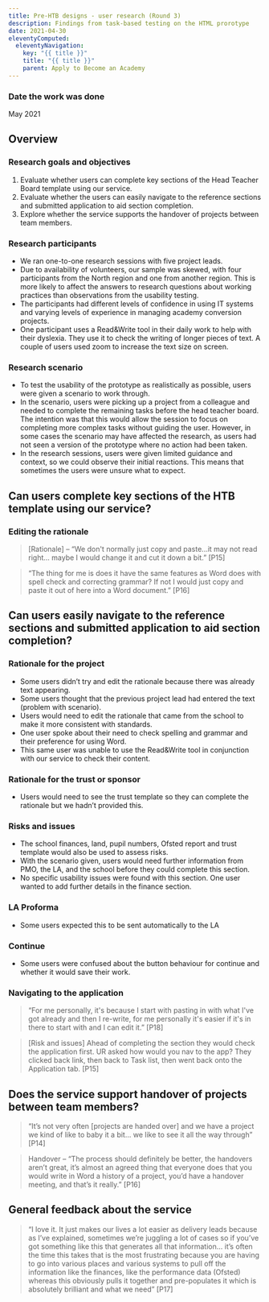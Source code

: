 ```yaml
---
title: Pre-HTB designs - user research (Round 3)
description: Findings from task-based testing on the HTML prorotype
date: 2021-04-30
eleventyComputed:
  eleventyNavigation:
    key: "{{ title }}"
    title: "{{ title }}"
    parent: Apply to Become an Academy
---
```


### Date the work was done
May 2021

## Overview
### Research goals and objectives
1. Evaluate whether users can complete key sections of the Head Teacher Board template using our service.
2. Evaluate whether the users can easily navigate to the reference sections and submitted application to aid section completion. 
3. Explore whether the service supports the handover of projects between team members.

### Research participants
- We ran one-to-one research sessions with five project leads.
- Due to availability of volunteers, our sample was skewed, with four participants from the North region and one from another region. This is more likely to affect the answers to research questions about working practices than observations from the usability testing.
- The participants had different levels of confidence in using IT systems and varying levels of experience in managing academy conversion projects.
- One participant uses a Read&Write tool in their daily work to help with their dyslexia. They use it to check the writing of longer pieces of text. A couple of users used zoom to increase the text size on screen.

### Research scenario
- To test the usability of the prototype as realistically as possible, users were given a scenario to work through.
- In the scenario, users were picking up a project from a colleague and needed to complete the remaining tasks before the head teacher board. The intention was that this would allow the session to focus on completing more complex tasks without guiding the user. However, in some cases the scenario may have affected the research, as users had not seen a version of the prototype where no action had been taken.
- In the research sessions, users were given limited guidance and context, so we could observe their initial reactions. This means that sometimes the users were unsure what to expect.

## Can users complete key sections of the HTB template using our service?
### Editing the rationale
> [Rationale] – “We don't normally just copy and paste...it may not read right... maybe I would change it and cut it down a bit.” [P15]

> “The thing for me is does it have the same features as Word does with spell check and correcting grammar? If not I would just copy and paste it out of here into a Word document.” [P16]

## Can users easily navigate to the reference sections and submitted application to aid section completion?
### Rationale for the project
- Some users didn’t try and edit the rationale because there was already text appearing.
- Some users thought that the previous project lead had entered the text (problem with scenario).
- Users would need to edit the rationale that came from the school to make it more consistent with standards.
- One user spoke about their need to check spelling and grammar and their preference for using Word.
- This same user was unable to use the Read&Write tool in conjunction with our service to check their content.

### Rationale for the trust or sponsor
- Users would need to see the trust template so they can complete the rationale but we hadn’t provided this.

### Risks and issues
- The school finances, land, pupil numbers, Ofsted report and trust template would also be used to assess risks.
- With the scenario given, users would need further information from PMO, the LA, and the school before they could complete this section.
- No specific usability issues were found with this section.
One user wanted to add further details in the finance section.

### LA Proforma
- Some users expected this to be sent automatically to the LA

### Continue
- Some users were confused about the button behaviour for continue and whether it would save their work.

### Navigating to the application
>“For me personally, it's because I start with pasting in with what I've got already and then I re-write, for me personally it's easier if it's in there to start with and I can edit it.” [P18]

>[Risk and issues] Ahead of completing the section they would check the application first. UR asked how would you nav to the app? They clicked back link, then back to Task list, then went back onto the Application tab. [P15]

## Does the service support handover of projects between team members?
>“It’s not very often [projects are handed over] and we have a project we kind of like to baby it a bit… we like to see it all the way through” [P14]

>Handover – “The process should definitely be better, the handovers aren’t great, it’s almost an agreed thing that everyone does that you would write in Word a history of a project, you’d have a handover meeting, and that’s it really.” [P16]

## General feedback about the service
>“I love it. It just makes our lives a lot easier as delivery leads because as I’ve explained, sometimes we’re juggling a lot of cases so if you’ve got something like this that generates all that information… it’s often the time this takes that is the most frustrating because you are having to go into various places and various systems to pull off the information like the finances, like the performance data (Ofsted) whereas this obviously pulls it together and pre-populates it which is absolutely brilliant and what we need” [P17]
